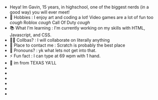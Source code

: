 - Heya! Im Gavin, 15 years, in highschool, one of the biggest nerds (in a good way) you will ever meet!
- 🤸 Hobbies : I enjoy art and coding a lot! Video games are a lot of fun too *cough* Roblox *cough* Call Of Duty *cough*
- 📚 What I'm learning : I'm currently  working on my skills with HTML, Javascript, and CSS.
- 🤜🤛 Collbas? : I will collaborate on literally anything
- 📱 Place to contact me : Scratch is probably the best place
- 🫥 Pronouns? : yk what lets not get into that.
- ⚡ Fun fact : I can type at 69 wpm with 1 hand.
- 🤠 im from TEXAS YA'LL
- 
-
-
-
-
-
